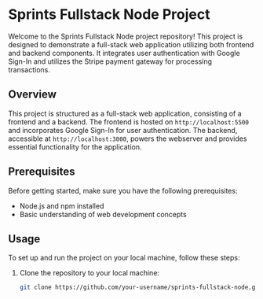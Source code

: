# Sprints Fullstack Node Project

Welcome to the Sprints Fullstack Node project repository! This project is designed to demonstrate a full-stack web application utilizing both frontend and backend components. It integrates user authentication with Google Sign-In and utilizes the Stripe payment gateway for processing transactions.

## Overview

This project is structured as a full-stack web application, consisting of a frontend and a backend. The frontend is hosted on `http://localhost:5500` and incorporates Google Sign-In for user authentication. The backend, accessible at `http://localhost:3000`, powers the webserver and provides essential functionality for the application.

## Prerequisites

Before getting started, make sure you have the following prerequisites:

- Node.js and npm installed
- Basic understanding of web development concepts

## Usage

To set up and run the project on your local machine, follow these steps:

1. Clone the repository to your local machine:
   ```sh
   git clone https://github.com/your-username/sprints-fullstack-node.git

